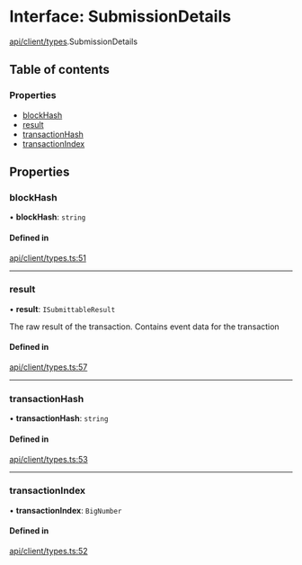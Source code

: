 # Interface: SubmissionDetails

[api/client/types](../wiki/api.client.types).SubmissionDetails

## Table of contents

### Properties

- [blockHash](../wiki/api.client.types.SubmissionDetails#blockhash)
- [result](../wiki/api.client.types.SubmissionDetails#result)
- [transactionHash](../wiki/api.client.types.SubmissionDetails#transactionhash)
- [transactionIndex](../wiki/api.client.types.SubmissionDetails#transactionindex)

## Properties

### blockHash

• **blockHash**: `string`

#### Defined in

[api/client/types.ts:51](https://github.com/PolymeshAssociation/polymesh-sdk/blob/f8a937f04/src/api/client/types.ts#L51)

___

### result

• **result**: `ISubmittableResult`

The raw result of the transaction. Contains event data for the transaction

#### Defined in

[api/client/types.ts:57](https://github.com/PolymeshAssociation/polymesh-sdk/blob/f8a937f04/src/api/client/types.ts#L57)

___

### transactionHash

• **transactionHash**: `string`

#### Defined in

[api/client/types.ts:53](https://github.com/PolymeshAssociation/polymesh-sdk/blob/f8a937f04/src/api/client/types.ts#L53)

___

### transactionIndex

• **transactionIndex**: `BigNumber`

#### Defined in

[api/client/types.ts:52](https://github.com/PolymeshAssociation/polymesh-sdk/blob/f8a937f04/src/api/client/types.ts#L52)
